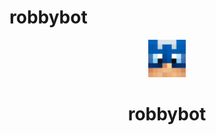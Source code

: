 # robbybot
<p align="center">
  <a href="https://discord.gg/3xBDxAsXwR">
    <img alt="robbybot" src="./src/robby.png" width="60" />
  </a>
</p>
<h1 align="center">
  robbybot
</h1>

